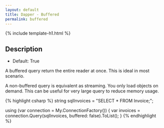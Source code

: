```yaml
---
layout: default
title: Dapper - Buffered
permalink: buffered
---
```


{% include template-h1.html %}

## Description

- Default: True

A buffered query return the entire reader at once. This is ideal in most scenario.

A non-buffered query is equivalent as streaming. You only load objects on demand. This can be useful for very large query to reduce memory usage.

{% highlight csharp %}
string sqlInvoices = "SELECT * FROM Invoice;";

using (var connection = My.ConnectionFactory())
{
	var invoices = connection.Query<Invoice>(sqlInvoices, buffered: false).ToList();
}
{% endhighlight %}
